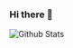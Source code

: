 ### Hi there 👋
![Github Stats](https://github-readme-stats.vercel.app/api?username=Ifstyke&show_icons=true&theme=dark&count_private=true)
<!--
**Ifstyke/Ifstyke** is a ✨ _special_ ✨ repository because its `README.md` (this file) appears on your GitHub profile.

Here are some ideas to get you started:

- 🔭 I’m currently working on ...
- 🌱 I’m currently learning ...
- 👯 I’m looking to collaborate on ...
- 🤔 I’m looking for help with ...
- 💬 Ask me about ...
- 📫 How to reach me: ...
- 😄 Pronouns: ...
- ⚡ Fun fact: ...
-->
